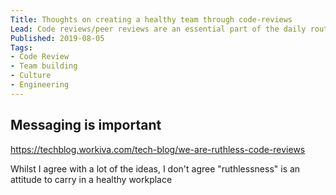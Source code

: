 ```yaml
---
Title: Thoughts on creating a healthy team through code-reviews
Lead: Code reviews/peer reviews are an essential part of the daily routine in an engineering team. When done with the right spirit, they can foster true collaboration and a team environment where everyone is engaged.
Published: 2019-08-05
Tags: 
- Code Review
- Team building
- Culture
- Engineering
---
```


## Messaging is important
https://techblog.workiva.com/tech-blog/we-are-ruthless-code-reviews

Whilst I agree with a lot of the ideas, I don't agree "ruthlessness" is an attitude to carry in a healthy workplace